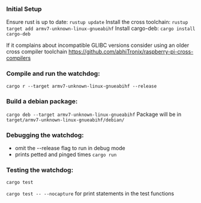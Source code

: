 ### Initial Setup
Ensure rust is up to date: `rustup update`
Install the cross toolchain: `rustup target add armv7-unknown-linux-gnueabihf`
Install cargo-deb: `cargo install cargo-deb`

If it complains about incompatible GLIBC versions consider using an older cross compiler toolchain
https://github.com/abhiTronix/raspberry-pi-cross-compilers

### Compile and run the watchdog:
`cargo r --target armv7-unknown-linux-gnueabihf --release`

### Build a debian package:
`cargo deb --target armv7-unknown-linux-gnueabihf`
Package will be in `target/armv7-unknown-linux-gnueabihf/debian/`

### Debugging the watchdog:
- omit the --release flag to run in debug mode
- prints petted and pinged times
`cargo run`

### Testing the watchdog:
`cargo test`

`cargo test -- --nocapture` for print statements in the test functions
